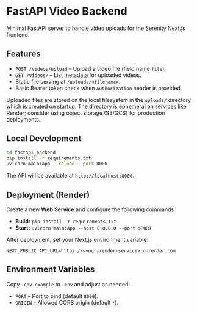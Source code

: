 # FastAPI Video Backend

Minimal FastAPI server to handle video uploads for the Serenity Next.js frontend.

## Features

- `POST /videos/upload` – Upload a video file (field name `file`).
- `GET /videos/` – List metadata for uploaded videos.
- Static file serving at `/uploads/<filename>`.
- Basic Bearer token check when `Authorization` header is provided.

Uploaded files are stored on the local filesystem in the `uploads/` directory
which is created on startup. The directory is ephemeral on services like
Render; consider using object storage (S3/GCS) for production deployments.

## Local Development

```bash
cd fastapi_backend
pip install -r requirements.txt
uvicorn main:app --reload --port 8000
```

The API will be available at `http://localhost:8000`.

## Deployment (Render)

Create a new **Web Service** and configure the following commands:

- **Build:** `pip install -r requirements.txt`
- **Start:** `uvicorn main:app --host 0.0.0.0 --port $PORT`

After deployment, set your Next.js environment variable:

```
NEXT_PUBLIC_API_URL=https://<your-render-service>.onrender.com
```

## Environment Variables

Copy `.env.example` to `.env` and adjust as needed.

- `PORT` – Port to bind (default `8000`).
- `ORIGIN` – Allowed CORS origin (default `*`).
